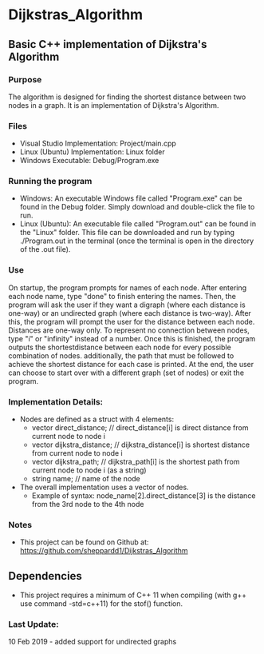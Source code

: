 # Dijkstras_Algorithm
## Basic C++ implementation of Dijkstra's Algorithm
### Purpose
The algorithm is designed for finding the shortest distance between two nodes in a graph. It is an implementation of Dijkstra's Algorithm.
### Files
* Visual Studio Implementation: Project/main.cpp
* Linux (Ubuntu) Implementation: Linux folder
* Windows Executable: Debug/Program.exe
### Running the program
* Windows: An executable Windows file called "Program.exe" can be found in the Debug folder. Simply download and double-click the file to run.
* Linux (Ubuntu): An executable file called "Program.out" can be found in the "Linux" folder. This file can be downloaded and run by typing ./Program.out in the terminal (once the terminal is open in the directory of the .out file).
### Use
On startup, the program prompts for names of each node. After entering each node name, type "done" to finish entering the names. Then, the program will ask the user if they want a digraph (where each distance is one-way) or an undirected graph (where each distance is two-way). After this, the program will prompt the user for the distance between each node. Distances are one-way only. To represent no connection between nodes, type "i" or "infinity" instead of a number. Once this is finished, the program outputs the shortestdistance between each node for every possible combination of nodes. additionally, the path that must be followed to achieve the shortest distance for each case is printed. At the end, the user can choose to start over with a different graph (set of nodes) or exit the program.
### Implementation Details:
* Nodes are defined as a struct with 4 elements:<br />
  * vector <float> direct_distance;	 	 // direct_distance[i] is direct distance from current node to node i
  * vector <float> dijkstra_distance;	 // dijkstra_distance[i] is shortest distance from current node to node i
  * vector <string> dijkstra_path;		 // dijkstra_path[i] is the shortest path from current node to node i (as a string)
  * string name;						           // name of the node
* The overall implementation uses a vector of nodes.
  * Example of syntax: node_name[2].direct_distance[3] is the distance from the 3rd node to the 4th node
### Notes
* This project can be found on Github at: https://github.com/sheppardd1/Dijkstras_Algorithm
## Dependencies
* This project requires a minimum of C++ 11 when compiling (with g++ use command -std=c++11) for the stof() function.
### Last Update:
10 Feb 2019 - added support for undirected graphs
